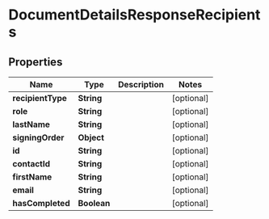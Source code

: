 

# DocumentDetailsResponseRecipients


## Properties

Name | Type | Description | Notes
------------ | ------------- | ------------- | -------------
**recipientType** | **String** |  |  [optional]
**role** | **String** |  |  [optional]
**lastName** | **String** |  |  [optional]
**signingOrder** | **Object** |  |  [optional]
**id** | **String** |  |  [optional]
**contactId** | **String** |  |  [optional]
**firstName** | **String** |  |  [optional]
**email** | **String** |  |  [optional]
**hasCompleted** | **Boolean** |  |  [optional]



